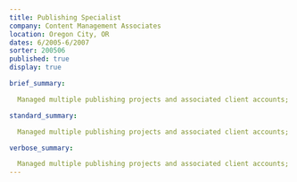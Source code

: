 ```yaml
---
title: Publishing Specialist
company: Content Management Associates
location: Oregon City, OR
dates: 6/2005-6/2007
sorter: 200506
published: true
display: true

brief_summary:

  Managed multiple publishing projects and associated client accounts; analyzed, designed and built SQL and XML document structures; wrote and edited in-house documentation.

standard_summary:

  Managed multiple publishing projects and associated client accounts; analyzed, designed and built SQL and XML document structures; wrote and edited in-house documentation.

verbose_summary:

  Managed multiple publishing projects and associated client accounts; analyzed, designed and built SQL and XML document structures; wrote and edited in-house documentation.
---
```

